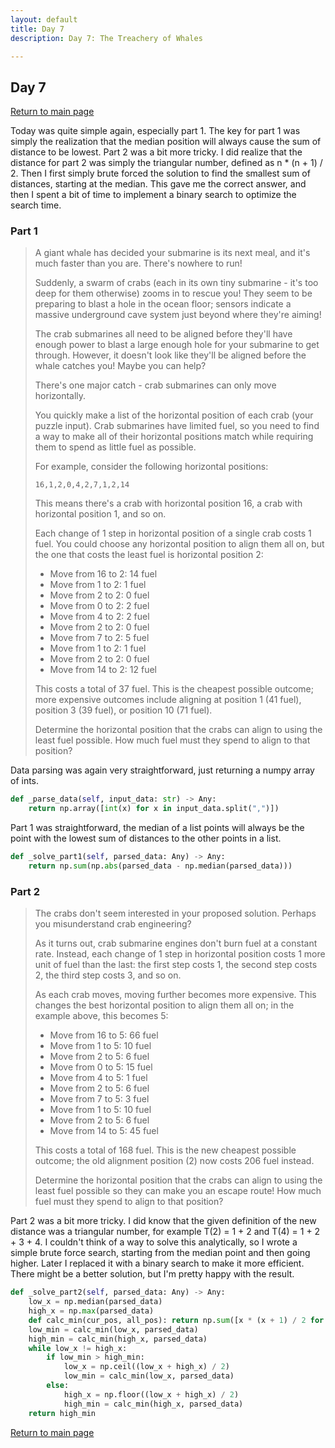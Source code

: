 ```yaml
---
layout: default
title: Day 7
description: Day 7: The Treachery of Whales

---
```


## Day 7

[Return to main page](../)


Today was quite simple again, especially part 1. The key for part 1 was simply the realization that the median position
will always cause the sum of distance to be lowest. Part 2 was a bit more tricky. I did realize that the distance
for part 2 was simply the triangular number, defined as n * (n + 1) / 2. Then I first simply brute forced
the solution to find the smallest sum of distances, starting at the median. This gave me the correct answer, and then
I spent a bit of time to implement a binary search to optimize the search time.


### Part 1
> A giant whale has decided your submarine is its next meal, and it's much faster than you are. There's nowhere to run!
> 
> Suddenly, a swarm of crabs (each in its own tiny submarine - it's too deep for them otherwise) zooms in to rescue you! They seem to be preparing to blast a hole in the ocean floor; sensors indicate a massive underground cave system just beyond where they're aiming!
> 
> The crab submarines all need to be aligned before they'll have enough power to blast a large enough hole for your submarine to get through. However, it doesn't look like they'll be aligned before the whale catches you! Maybe you can help?
> 
> There's one major catch - crab submarines can only move horizontally.
> 
> You quickly make a list of the horizontal position of each crab (your puzzle input). Crab submarines have limited fuel, so you need to find a way to make all of their horizontal positions match while requiring them to spend as little fuel as possible.
> 
> For example, consider the following horizontal positions:
> 
> ```
> 16,1,2,0,4,2,7,1,2,14
> ```
> This means there's a crab with horizontal position 16, a crab with horizontal position 1, and so on.
> 
> Each change of 1 step in horizontal position of a single crab costs 1 fuel. You could choose any horizontal position to align them all on, but the one that costs the least fuel is horizontal position 2:
> 
> - Move from 16 to 2: 14 fuel
> - Move from 1 to 2: 1 fuel
> - Move from 2 to 2: 0 fuel
> - Move from 0 to 2: 2 fuel
> - Move from 4 to 2: 2 fuel
> - Move from 2 to 2: 0 fuel
> - Move from 7 to 2: 5 fuel
> - Move from 1 to 2: 1 fuel
> - Move from 2 to 2: 0 fuel
> - Move from 14 to 2: 12 fuel
> 
> This costs a total of 37 fuel. This is the cheapest possible outcome; more expensive outcomes include aligning at position 1 (41 fuel), position 3 (39 fuel), or position 10 (71 fuel).
> 
> Determine the horizontal position that the crabs can align to using the least fuel possible. How much fuel must they spend to align to that position?


 Data parsing was again very straightforward, just returning a numpy array of ints. 
```python
def _parse_data(self, input_data: str) -> Any:
    return np.array([int(x) for x in input_data.split(",")])
```

 Part 1 was straightforward, the median of a list points will always be the point with the lowest sum of distances to the other points in a list. 
```python
def _solve_part1(self, parsed_data: Any) -> Any:
    return np.sum(np.abs(parsed_data - np.median(parsed_data)))
```

### Part 2

> The crabs don't seem interested in your proposed solution. Perhaps you misunderstand crab engineering?
> 
> As it turns out, crab submarine engines don't burn fuel at a constant rate. Instead, each change of 1 step in horizontal position costs 1 more unit of fuel than the last: the first step costs 1, the second step costs 2, the third step costs 3, and so on.
> 
> As each crab moves, moving further becomes more expensive. This changes the best horizontal position to align them all on; in the example above, this becomes 5:
> 
> - Move from 16 to 5: 66 fuel
> - Move from 1 to 5: 10 fuel
> - Move from 2 to 5: 6 fuel
> - Move from 0 to 5: 15 fuel
> - Move from 4 to 5: 1 fuel
> - Move from 2 to 5: 6 fuel
> - Move from 7 to 5: 3 fuel
> - Move from 1 to 5: 10 fuel
> - Move from 2 to 5: 6 fuel
> - Move from 14 to 5: 45 fuel
> 
> This costs a total of 168 fuel. This is the new cheapest possible outcome; the old alignment position (2) now costs 206 fuel instead.
> 
> Determine the horizontal position that the crabs can align to using the least fuel possible so they can make you an escape route! How much fuel must they spend to align to that position?

 Part 2 was a bit more tricky. I did know that the given definition of the new distance was a triangular number, for example T(2) = 1 + 2 and T(4) = 1 + 2 + 3 + 4. I couldn't think of a way to solve this analytically, so I wrote a simple brute force search, starting from the median point and then going higher. Later I replaced it with a binary search to make it more efficient. There might be a better solution, but I'm pretty happy with the result. 
```python
def _solve_part2(self, parsed_data: Any) -> Any:
    low_x = np.median(parsed_data)
    high_x = np.max(parsed_data)
    def calc_min(cur_pos, all_pos): return np.sum([x * (x + 1) / 2 for x in np.abs(all_pos - cur_pos)])
    low_min = calc_min(low_x, parsed_data)
    high_min = calc_min(high_x, parsed_data)
    while low_x != high_x:
        if low_min > high_min:
            low_x = np.ceil((low_x + high_x) / 2)
            low_min = calc_min(low_x, parsed_data)
        else:
            high_x = np.floor((low_x + high_x) / 2)
            high_min = calc_min(high_x, parsed_data)
    return high_min
```

[Return to main page](../)